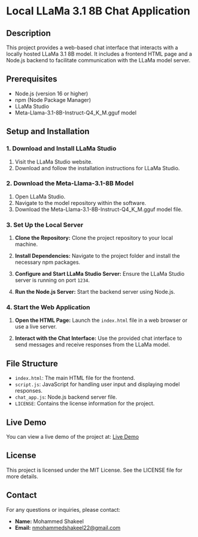 # Local LLaMa 3.1 8B Chat Application

## Description

This project provides a web-based chat interface that interacts with a locally hosted LLaMa 3.1 8B model. It includes a frontend HTML page and a Node.js backend to facilitate communication with the LLaMa model server.

## Prerequisites

- Node.js (version 16 or higher)
- npm (Node Package Manager)
- LLaMa Studio
- Meta-Llama-3.1-8B-Instruct-Q4_K_M.gguf model

## Setup and Installation

### 1. Download and Install LLaMa Studio

1. Visit the LLaMa Studio website.
2. Download and follow the installation instructions for LLaMa Studio.

### 2. Download the Meta-Llama-3.1-8B Model

1. Open LLaMa Studio.
2. Navigate to the model repository within the software.
3. Download the Meta-Llama-3.1-8B-Instruct-Q4_K_M.gguf model file.

### 3. Set Up the Local Server

1. **Clone the Repository:** Clone the project repository to your local machine.

2. **Install Dependencies:** Navigate to the project folder and install the necessary npm packages.

3. **Configure and Start LLaMa Studio Server:** Ensure the LLaMa Studio server is running on port `1234`.

4. **Run the Node.js Server:** Start the backend server using Node.js.

### 4. Start the Web Application

1. **Open the HTML Page:** Launch the `index.html` file in a web browser or use a live server.

2. **Interact with the Chat Interface:** Use the provided chat interface to send messages and receive responses from the LLaMa model.

## File Structure

- `index.html`: The main HTML file for the frontend.
- `script.js`: JavaScript for handling user input and displaying model responses.
- `chat_app.js`: Node.js backend server file.
- `LICENSE`: Contains the license information for the project.

## Live Demo

You can view a live demo of the project at: [Live Demo](https://n-mohammedshakeel.github.io/Llama-3.1-8B-AI-Assistant/)

## License

This project is licensed under the MIT License. See the LICENSE file for more details.

## Contact

For any questions or inquiries, please contact:

- **Name:** Mohammed Shakeel
- **Email:** nmohammedshakeel22@gmail.com

